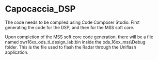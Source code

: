 # Capocaccia_DSP

The code needs to be compiled using Code Composer Studio. First generating the code for the DSP, and then for the MSS soft core.

Upon completion of the MSS soft core code generation, there will be a file named xwr16xx_ods_ti_design_lab.bin inside the 
ods_16xx_mss\Debug folder. This is the file used to flash the Radar through the Uniflash application.
